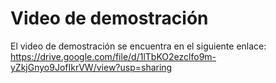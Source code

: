 # Video de demostración

El video de demostración se encuentra en el siguiente enlace: https://drive.google.com/file/d/1lTbKO2ezclfo9m-yZkjGnyo9JofIkrVW/view?usp=sharing